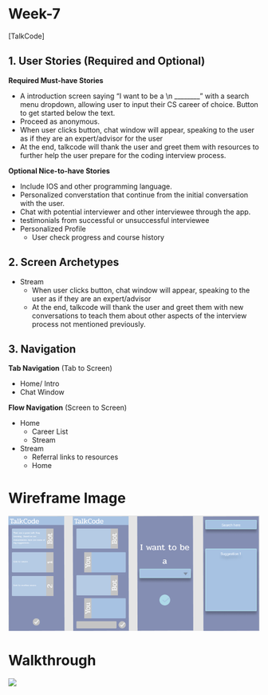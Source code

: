 # Week-7
[TalkCode]

## 1. User Stories (Required and Optional)

**Required Must-have Stories**

 * A introduction screen saying “I want to be a \n ________” with a search menu dropdown, allowing user to input their CS career of choice. Button to get started below the text.
 * Proceed as anonymous.
 * When user clicks button, chat window will appear, speaking to the user as if they are an expert/advisor for the user
 * At the end, talkcode will thank the user and greet them with resources to further help the user prepare for the coding interview process.

**Optional Nice-to-have Stories**

 * Include IOS and other programming language.
 * Personalized converstation that continue from the initial conversation with the user.
 * Chat with potential interviewer and other interviewee through the app.
 * testimonials from successful or unsuccessful interviewee
 * Personalized Profile
   * User check progress and course history

## 2. Screen Archetypes
 * Stream
   * When user clicks button, chat window will appear, speaking to the user as if they are an expert/advisor
   * At the end, talkcode will thank the user and greet them with new conversations to teach them about other aspects of the interview process not mentioned previously.

## 3. Navigation

**Tab Navigation** (Tab to Screen)

 * Home/ Intro
 * Chat Window

**Flow Navigation** (Screen to Screen)

 * Home
   * Career List
   * Stream
 * Stream
   * Referral links to resources
   * Home
   
 # Wireframe Image 
 <img src="https://github.com/Group52CodePath/Week-7/blob/master/TalkCode.png" width="600"/>

 # Walkthrough
 <img src="https://media.giphy.com/media/oNPuuEteROrXvbgDe8/giphy.gif" width="200"/>
